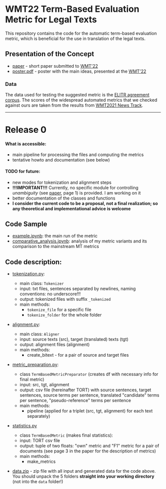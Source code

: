 # WMT22 Term-Based Evaluation Metric for Legal Texts
[//]: <> (repository name: wmt22-term-based-metric)
This repository contains the code for the automatic term-based evaluation metric, which is beneficial for the use in translation of the legal texts.
## Presentation of the Concept
* [paper](https://www.statmt.org/wmt22/pdf/2022.wmt-1.41.pdf) - short paper submitted to [WMT'22](https://www.statmt.org/wmt22/)
* [poster.pdf](poster.pdf) - poster with the main ideas, presented at the [WMT'22](https://www.statmt.org/wmt22/)

### Data
The data used for testing the suggested metric is the [ELITR agreement corpus](https://github.com/ELITR/agreement-corpus). 
The scores of the widespread automated metrics that we checked against ours are taken from the results from [WMT2021 News Track](https://github.com/wmt-conference/wmt21-news-systems/tree/main/scores).

***

# Release 0

#### What is accessible:
* main pipeline for processing the files and computing the metrics
* tentative howto and documentation (see below) 
#### TODO for future:
* new modes for tokenization and alignment steps
* **!!!IMPORTANT!!!** Currently, no specific module for controlling *unambiguity* (see [paper](https://www.statmt.org/wmt22/pdf/2022.wmt-1.41.pdf), page 1) is provided. I am working on it
* better documentation of the classes and functions
* **I consider the current code to be a proposal, not a final realization; so any theoretical and implementational advice is welcome**

## Code Sample
* [example.ipynb](example.ipynb): the main run of the metric
* [comparative_analysis.ipynb](comparative_analysis.ipynb): analysis of my metric variants and its comparison to the mainstream MT metrics
 
## Code description:
* [tokenization.py](tokenization.py):
  * main class: `Tokenizer`
  * input: txt files, sentences separated by newlines, naming conventions: no underscore!!!
  * output: tokenized files with suffix `_tokenized`
  * main methods: 
    * `tokenize_file` for a specific file
    * `tokenize_folder` for the whole folder

* [alignment.py](alignment.py):
  *  main class: `Aligner`
  * input: source texts (src), target (translated) texts (tgt)
  * output: alignment files (alignment)
  * main methods:
    * create_bitext - for a pair of source and target files

* [metric_preparation.py](metric_preparation.py):
  * class `TermBasedMetricPreparator` (creates df with necessary info for final metric)
  * input: src, tgt, alignment
  * output: csv file (hereinafter TORT) with source sentences, target sentences, source terms per sentence, translated "candidate" terms per sentence, "pseudo-reference" terms per sentence 
  * main methods:
    * pipeline (applied for a triplet (src, tgt, alignment) for each text separately)

* [statistics.py](statistics.py) 
  * class `TermBasedMetric` (makes final statistics):
  * input: TORT csv file
  * output: tuple of two floats: "own" metric and "F1" metric for a pair of documents (see page 3 in the paper for the description of metrics)
  * main methods:
    * make_metrics

* [data.zip](data.zip) - zip file with all input and generated data for the code above. You should unpack the 5 folders **straight into your working directory** (not into the `data` folder!)
